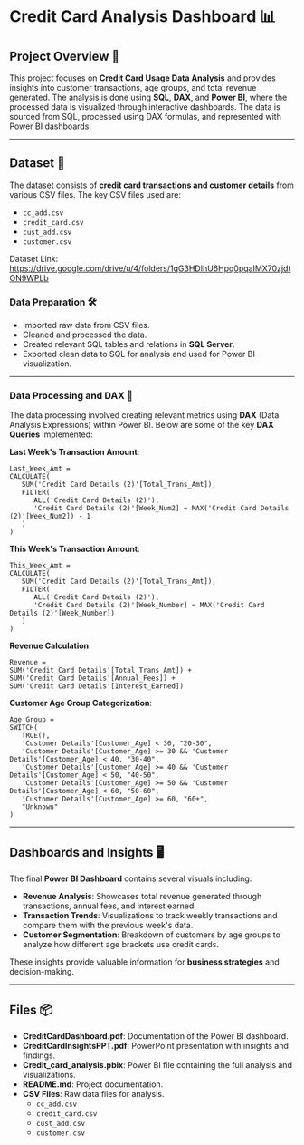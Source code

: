 # Credit Card Analysis Dashboard 📊

## Project Overview 🚀

This project focuses on **Credit Card Usage Data Analysis** and provides insights into customer transactions, age groups, and total revenue generated. The analysis is done using **SQL**, **DAX**, and **Power BI**, where the processed data is visualized through interactive dashboards. The data is sourced from SQL, processed using DAX formulas, and represented with Power BI dashboards.

--------------------------------------------------------------------------------------------------------------------------------------------------------------------------------------------------------------------


## Dataset 📁

The dataset consists of **credit card transactions and customer details** from various CSV files. The key CSV files used are:

- `cc_add.csv`
- `credit_card.csv`
- `cust_add.csv`
- `customer.csv`

Dataset Link: https://drive.google.com/drive/u/4/folders/1qG3HDIhU6Hpq0pqaIMX70zjdtON9WPLb

### Data Preparation 🛠️

- Imported raw data from CSV files.
- Cleaned and processed the data.
- Created relevant SQL tables and relations in **SQL Server**.
- Exported clean data to SQL for analysis and used for Power BI visualization.

--------------------------------------------------------------------------------------------------------------------------------------------------------------------------------------------------------------------


### Data Processing and DAX 🧮

The data processing involved creating relevant metrics using **DAX** (Data Analysis Expressions) within Power BI. Below are some of the key **DAX Queries** implemented:


**Last Week's Transaction Amount**:
```
Last_Week_Amt = 
CALCULATE( 
   SUM('Credit Card Details (2)'[Total_Trans_Amt]), 
   FILTER( 
      ALL('Credit Card Details (2)'), 
      'Credit Card Details (2)'[Week_Num2] = MAX('Credit Card Details (2)'[Week_Num2]) - 1 
   ) 
)
```

**This Week's Transaction Amount**:
```
This_Week_Amt = 
CALCULATE( 
   SUM('Credit Card Details (2)'[Total_Trans_Amt]), 
   FILTER( 
      ALL('Credit Card Details (2)'), 
      'Credit Card Details (2)'[Week_Number] = MAX('Credit Card Details (2)'[Week_Number]) 
   ) 
)
```

**Revenue Calculation**:
```
Revenue = 
SUM('Credit Card Details'[Total_Trans_Amt]) + 
SUM('Credit Card Details'[Annual_Fees]) + 
SUM('Credit Card Details'[Interest_Earned])
```

**Customer Age Group Categorization**:
```
Age_Group = 
SWITCH( 
   TRUE(), 
   'Customer Details'[Customer_Age] < 30, "20-30", 
   'Customer Details'[Customer_Age] >= 30 && 'Customer Details'[Customer_Age] < 40, "30-40", 
   'Customer Details'[Customer_Age] >= 40 && 'Customer Details'[Customer_Age] < 50, "40-50", 
   'Customer Details'[Customer_Age] >= 50 && 'Customer Details'[Customer_Age] < 60, "50-60", 
   'Customer Details'[Customer_Age] >= 60, "60+", 
   "Unknown" 
)
```
--------------------------------------------------------------------------------------------------------------------------------------------------------------------------------------------------------------------


## Dashboards and Insights 🖥️

The final **Power BI Dashboard** contains several visuals including:


- **Revenue Analysis**: Showcases total revenue generated through transactions, annual fees, and interest earned.
- **Transaction Trends**: Visualizations to track weekly transactions and compare them with the previous week's data.
- **Customer Segmentation**: Breakdown of customers by age groups to analyze how different age brackets use credit cards.

These insights provide valuable information for **business strategies** and decision-making.

--------------------------------------------------------------------------------------------------------------------------------------------------------------------------------------------------------------------


## Files 📦

- **CreditCardDashboard.pdf**: Documentation of the Power BI dashboard.
- **CreditCardInsightsPPT.pdf**: PowerPoint presentation with insights and findings.
- **Credit_card_analysis.pbix**: Power BI file containing the full analysis and visualizations.
- **README.md**: Project documentation.
- **CSV Files**: Raw data files for analysis.
  - `cc_add.csv`
  - `credit_card.csv`
  - `cust_add.csv`
  - `customer.csv`

